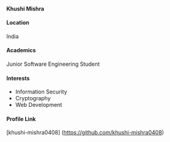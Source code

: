 #### Khushi Mishra 

#### Location

India

#### Academics

Junior Software Engineering Student

#### Interests

- Information Security
- Cryptography
- Web Development

#### Profile Link 

[khushi-mishra0408] (https://github.com/khushi-mishra0408)
